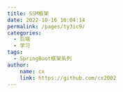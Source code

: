 ```yaml
---
title: SSM框架
date: 2022-10-16 10:04:14
permalink: /pages/ty3ic9/
categories:
  - 后端
  - 学习
tags:
  - SpringBoot框架系列   
author:
    name: cx
    link: https://github.com/cx2002
---
```

